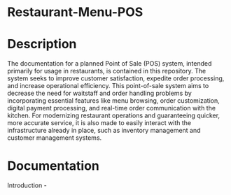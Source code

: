 # Restaurant-Menu-POS

# Description
The documentation for a planned Point of Sale (POS) system, intended primarily for usage in restaurants, is contained in this repository. 
The system seeks to improve customer satisfaction, expedite order processing, and increase operational efficiency. 
This point-of-sale system aims to decrease the need for waitstaff and order handling problems by incorporating essential features like menu browsing, order customization, digital payment processing, and real-time order communication with the kitchen. 
For modernizing restaurant operations and guaranteeing quicker, more accurate service, it is also made to easily interact with the infrastructure already in place, such as inventory management and customer management systems.
# Documentation
Introduction - 
